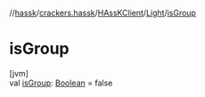 //[hassk](../../../../index.md)/[crackers.hassk](../../index.md)/[HAssKClient](../index.md)/[Light](index.md)/[isGroup](is-group.md)

# isGroup

[jvm]\
val [isGroup](is-group.md): [Boolean](https://kotlinlang.org/api/latest/jvm/stdlib/kotlin/-boolean/index.html) = false
